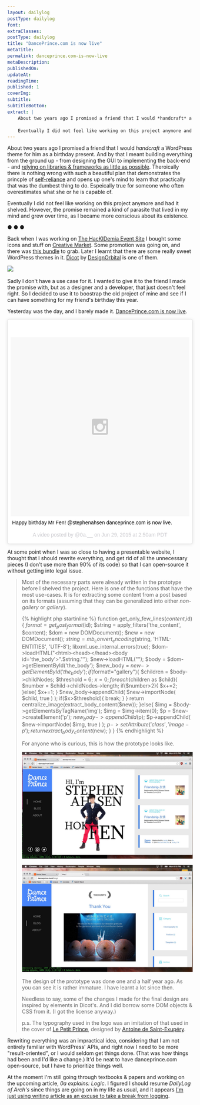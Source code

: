```yaml
---
layout: dailylog
postType: dailylog
font:
extraClasses:
postType: dailylog
title: "DancePrince.com is now live"
metaTitle:
permalink: danceprince.com-is-now-live
metaDescription:
publishedOn:
updateAt:
readingTime:
published: 1
coverImg:
subtitle:
subtitleBottom:
extract: |
    About two years ago I promised a friend that I would *handcraft* a WordPress theme for him as a birthday present. And by that I meant building everything from the ground up - from designing the GUI to implementing the back-end - and [relying on libraries & frameworks as little as possible](http://0a.io/the-framework-library-phobia/). Theroically there is nothing wrong with such a beautiful plan that demonstrates the princple of [self-reliance](http://www.emersoncentral.com/selfreliance.htm) and opens up one's mind to learn that practically that was the dumbest thing to do. Espeically true for someone who often overestimates what she or he is capable of.

    Eventually I did not feel like working on this project anymore and had it shelved. However, the promise remained a kind of parasite that lived in my mind and grew over time, as I became more conscious about its existence.
---
```


About two years ago I promised a friend that I would *handcraft* a WordPress theme for him as a birthday present. And by that I meant building everything from the ground up - from designing the GUI to implementing the back-end - and [relying on libraries & frameworks as little as possible](http://0a.io/the-framework-library-phobia/). Theroically there is nothing wrong with such a beautiful plan that demonstrates the princple of [self-reliance](http://www.emersoncentral.com/selfreliance.htm) and opens up one's mind to learn that practically that was the dumbest thing to do. Espeically true for someone who often overestimates what she or he is capable of.

Eventually I did not feel like working on this project anymore and had it shelved. However, the promise remained a kind of parasite that lived in my mind and grew over time, as I became more conscious about its existence.

<p class="text-center"> ● ● ● </p>

Back when I was working on [The HacKIDemia Event Site](https://github.com/0a-/hackidemia-event-site) I bought some icons and stuff on [Creative Market](https://creativemarket.com/?u=0a-). Some promotion was going on, and there was [this bundle](https://creativemarket.com/bundle/april-big-bundle?u=0a-) to grab. Later I learnt that there are some really sweet WordPress themes in it. [Dicot](https://creativemarket.com/designorbital/166739-Dicot-Magazine-WordPress-Theme?u=0a-) by [DesignOrbital](http://designorbital.com/) is one of them.

<p class="text-center">
<img src="https://d3ui957tjb5bqd.cloudfront.net/images/screenshots/products/32/322/322742/dicot-magazine-wordpress-theme-2_1-o.png?1422369547">
</p>

Sadly I don't have a use case for it. I wanted to give it to the friend I made the promise with, but as a designer and a developer, that just doesn't feel right. So I decided to use it to boostrap the old project of mine and see if I can have something for my friend's birthday this year.

Yesterday was the day, and I barely made it. [DancePrince.com is now live](http://danceprince.com/).

<blockquote class="instagram-media" data-instgrm-captioned data-instgrm-version="4" style=" background:#FFF; margin: 1px auto; border:0; border-radius:3px; box-shadow:0 0 1px 0 rgba(0,0,0,0.5),0 1px 10px 0 rgba(0,0,0,0.15);  max-width:658px; padding:0; width:99.375%; width:-webkit-calc(100% - 2px); width:calc(100% - 2px);"><div style="padding:8px;"> <div style=" background:#F8F8F8; line-height:0; margin-top:40px; padding:50% 0; text-align:center; width:100%;"> <div style=" background:url(data:image/png;base64,iVBORw0KGgoAAAANSUhEUgAAACwAAAAsCAMAAAApWqozAAAAGFBMVEUiIiI9PT0eHh4gIB4hIBkcHBwcHBwcHBydr+JQAAAACHRSTlMABA4YHyQsM5jtaMwAAADfSURBVDjL7ZVBEgMhCAQBAf//42xcNbpAqakcM0ftUmFAAIBE81IqBJdS3lS6zs3bIpB9WED3YYXFPmHRfT8sgyrCP1x8uEUxLMzNWElFOYCV6mHWWwMzdPEKHlhLw7NWJqkHc4uIZphavDzA2JPzUDsBZziNae2S6owH8xPmX8G7zzgKEOPUoYHvGz1TBCxMkd3kwNVbU0gKHkx+iZILf77IofhrY1nYFnB/lQPb79drWOyJVa/DAvg9B/rLB4cC+Nqgdz/TvBbBnr6GBReqn/nRmDgaQEej7WhonozjF+Y2I/fZou/qAAAAAElFTkSuQmCC); display:block; height:44px; margin:0 auto -44px; position:relative; top:-22px; width:44px;"></div></div> <p style=" margin:8px 0 0 0; padding:0 4px;"> <a href="https://instagram.com/p/4gjYrxmsFC/" style=" color:#000; font-family:Arial,sans-serif; font-size:14px; font-style:normal; font-weight:normal; line-height:17px; text-decoration:none; word-wrap:break-word;" target="_top">Happy birthday Mr Fen! @stephenahsen danceprince.com is now live.</a></p> <p style=" color:#c9c8cd; font-family:Arial,sans-serif; font-size:14px; line-height:17px; margin-bottom:0; margin-top:8px; overflow:hidden; padding:8px 0 7px; text-align:center; text-overflow:ellipsis; white-space:nowrap;">A video posted by @0a.__ on <time style=" font-family:Arial,sans-serif; font-size:14px; line-height:17px;" datetime="2015-06-29T09:50:00+00:00">Jun 29, 2015 at 2:50am PDT</time></p></div></blockquote>
<script async defer src="//platform.instagram.com/en_US/embeds.js"></script>

At some point when I was so close to having a presentable website, I thought that I should rewrite everything, and get rid of all the unnecessary pieces (I don't use more than 90% of its code) so that I can open-source it without getting into legal issue.

<blockquote>
  <p>Most of the necessary parts were already written in the prototype before I shelved the project. Here is one of the functions that have the most use-cases. It is for extracting some content from a post based on its formats (assuming that they can be generalized into either <em>non-gallery</em> or <em>gallery</em>).</p>

  {% highlight php startinline %}
function get_only_few_lines($content,$id){
    $format = get_post_format($id);
    $string = apply_filters('the_content', $content);
    $dom = new DOMDocument();
    $new = new DOMDocument();
    $string = mb_convert_encoding($string, 'HTML-ENTITIES', 'UTF-8');
    libxml_use_internal_errors(true);
    $dom->loadHTML("<html><head></head><body id='the_body'>".$string."</body></html>");
    $new->loadHTML("<html><head></head><body id='the_body'></body></html>");
    $body = $dom->getElementById('the_body');
    $new_body = $new->getElementById('the_body');
    if($format!="gallery"){
        $children =  $body->childNodes;
        $threshold = 6;
        $x = 0;
        foreach($children as $child){
            $number = $child->childNodes->length;
            if($number>2){
                $x+=2;
            }else{
                $x+=1;
            }
            $new_body->appendChild(
                $new->importNode( $child, true )
            );
            if($x>$threshold){
                break;
            }
        }
        return  centralize_image(extract_body_content($new));
    }else{
        $img = $body->getElementsByTagName('img');
        $img = $img->item(0);
        $p = $new->createElement('p');
        $new_body->appendChild($p);
        $p->appendChild(
            $new->importNode( $img, true )
        );
        $p->setAttribute('class', 'image-p');
        return  extract_body_content($new);
    }
}
{% endhighlight %}
<br>
  <p>For anyone who is curious, this is how the prototype looks like.</p>
<p class="text-center"><img src="/assets/img/dp_proto.jpg" alt="dance_prince_prototype"></p>
  <p class="text-center"><img src="/assets/img/dp_proto2.jpg" alt="dance_prince_prototype2"></p>
  <p>The design of the prototype was done one and a half year ago. As you can see it is rather immature. I have learnt a lot since then.</p>
  <p>Needless to say, some of the changes I made for the final design are inspired by elements in Dicot's. And I did borrow some DOM objects & CSS from it. (I got the license anyway.)</p>
  <p> p.s. The typography used in the logo was an imitation of that used in the cover of <a href="https://en.wikipedia.org/wiki/The_Little_Prince">Le Petit Prince</a>, designed by <a href="https://en.wikipedia.org/wiki/Antoine_de_Saint-Exup%C3%A9ry">Antoine de Saint-Exupéry</a>. </p>

</blockquote>

Rewriting everything was an impractical idea, considering that I am not entirely familiar with WordPress' APIs, and right now I need to be more "result-oriented", or I would seldom get things done. (That was how things had been and I'd like a change.) It'd be neat to have danceprince.com open-source, but I have to prioritize things well.

At the moment I'm still going through textbooks & papers and working on the upcoming article, *0a explains: Logic*. I figured I should resume *DailyLog of Arch's* since things are going on in my life as usual, and it appears [I'm just using writing article as an excuse to take a break from logging](http://localhost:4000/halt1/).

